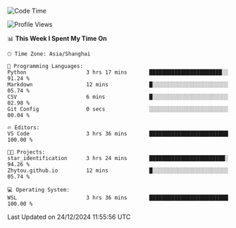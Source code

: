 <!--START_SECTION:waka-->
![Code Time](http://img.shields.io/badge/Code%20Time-2%2C156%20hrs%2013%20mins-blue)

![Profile Views](http://img.shields.io/badge/Profile%20Views-2-blue)

📊 **This Week I Spent My Time On** 

```text
🕑︎ Time Zone: Asia/Shanghai

💬 Programming Languages: 
Python                   3 hrs 17 mins       ███████████████████████░░   91.24 % 
Markdown                 12 mins             █░░░░░░░░░░░░░░░░░░░░░░░░   05.74 % 
CSV                      6 mins              █░░░░░░░░░░░░░░░░░░░░░░░░   02.98 % 
Git Config               0 secs              ░░░░░░░░░░░░░░░░░░░░░░░░░   00.04 % 

🔥 Editors: 
VS Code                  3 hrs 36 mins       █████████████████████████   100.00 % 

🐱‍💻 Projects: 
star_identification      3 hrs 24 mins       ████████████████████████░   94.26 % 
Zhytou.github.io         12 mins             █░░░░░░░░░░░░░░░░░░░░░░░░   05.74 % 

💻 Operating System: 
WSL                      3 hrs 36 mins       █████████████████████████   100.00 % 
```


 Last Updated on 24/12/2024 11:55:56 UTC
<!--END_SECTION:waka-->